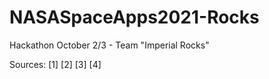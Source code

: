 # NASASpaceApps2021-Rocks
Hackathon October 2/3 - Team "Imperial Rocks"

<Brief Description>

Sources:
[1]
[2]
[3]
[4]

